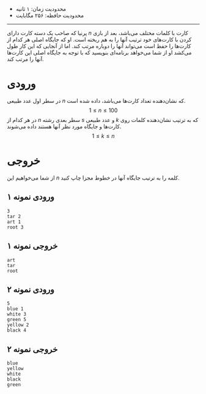 [_metadata_:id]:- "sorting"
[_metadata_:title]:- "مرتب‌سازی"
[_metadata_:level]:- "easy"
[_metadata_:author]:- "امیرحسین اولیاء"
[_metadata_:series]:- "strings-and-vectors"

+ محدودیت زمان: ۱ ثانیه
+ محدودیت حافظه: ۲۵۶ مگابایت

----------

پرنیا که صاحب یک دسته کارت دارای $n$ کارت با کلمات مختلف می‌باشد، بعد از بازی کردن با کارت‌های خود ترتیب آنها را به هم ریخته است. او که جایگاه اصلی هر کدام از کارت‌ها را حفظ است می‌تواند آنها را دوباره مرتب کند. اما از آنجایی که این کار طول می‌کشد او از شما می‌خواهد برنامه‌ای بنویسید که با توجه به جایگاه اصلی این کارت‌ها آنها را مرتب کند.

# ورودی
در سطر اول عدد طبیعی $n$ که نشان‌دهنده تعداد کارت‌ها می‌باشد، داده شده است.
$$1 \le n \le 100$$
در هر کدام از $n$ سطر بعدی رشته $s$ و عدد طبیعی $k$ که به ترتیب نشان‌دهنده کلمات روی کارت‌ها و جایگاه مورد نظر آنها هستند داده می‌شوند.
$$1 \le k \le n$$
# خروجی
از شما می‌خواهیم این $n$ کلمه را به ترتیب جایگاه آنها در خطوط مجزا چاپ کنید.

## ورودی نمونه ۱
```
3
tar 2
art 1
root 3
```


## خروجی نمونه ۱
```
art
tar
root
```


## ورودی نمونه ۲
```
5
blue 1
white 3
green 5
yellow 2
black 4
```


## خروجی نمونه ۲
```
blue
yellow
white
black
green
```

